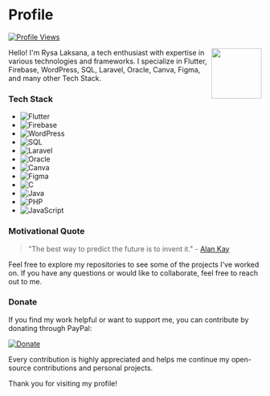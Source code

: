 # Profile

[![Profile Views](https://komarev.com/ghpvc/?username=Rysalb&color=blueviolet)](https://github.com/Rysalb)



<img align="right" src="https://camo.githubusercontent.com/path/to/flutter-logo.png" width="100">

Hello! I'm Rysa Laksana, a tech enthusiast with expertise in various technologies and frameworks. I specialize in Flutter, Firebase, WordPress, SQL, Laravel, Oracle, Canva, Figma, and many other Tech Stack.

### Tech Stack

- ![Flutter](https://img.shields.io/badge/Flutter-%2302569B.svg?style=for-the-badge&logo=Flutter&logoColor=white) 
- ![Firebase](https://img.shields.io/badge/firebase-%23039BE5.svg?style=for-the-badge&logo=firebase) 
- ![WordPress](https://img.shields.io/badge/WordPress-%23117AC9.svg?style=for-the-badge&logo=WordPress&logoColor=white) 
- ![SQL](https://img.shields.io/badge/SQL-%23003B57.svg?style=for-the-badge&logo=amazon-dynamodb&logoColor=white) 
- ![Laravel](https://img.shields.io/badge/laravel-%23FF2D20.svg?style=for-the-badge&logo=laravel&logoColor=white) 
- ![Oracle](https://img.shields.io/badge/Oracle-F80000?style=for-the-badge&logo=oracle&logoColor=white) 
- ![Canva](https://img.shields.io/badge/Canva-%2300C4CC.svg?style=for-the-badge&logo=Canva&logoColor=white) 
- ![Figma](https://img.shields.io/badge/figma-%23F24E1E.svg?style=for-the-badge&logo=figma&logoColor=white) 
- ![C](https://img.shields.io/badge/c-%2300599C.svg?style=for-the-badge&logo=c&logoColor=white) 
- ![Java](https://img.shields.io/badge/Java-%23ED8B00.svg?style=for-the-badge&logo=java&logoColor=white)
- ![PHP](https://img.shields.io/badge/PHP-%23777BB4.svg?style=for-the-badge&logo=php&logoColor=white)
- ![JavaScript](https://img.shields.io/badge/JavaScript-%23F7DF1E.svg?style=for-the-badge&logo=javascript&logoColor=black)

### Motivational Quote

> "The best way to predict the future is to invent it." - [Alan Kay](https://en.wikipedia.org/wiki/Alan_Kay)

Feel free to explore my repositories to see some of the projects I've worked on. If you have any questions or would like to collaborate, feel free to reach out to me.

### Donate

If you find my work helpful or want to support me, you can contribute by donating through PayPal:

[![Donate](https://img.shields.io/badge/Donate-PayPal-blue.svg)](https://www.paypal.me/rysalb)

Every contribution is highly appreciated and helps me continue my open-source contributions and personal projects.


Thank you for visiting my profile!
